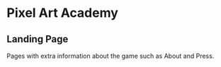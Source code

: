 # Pixel Art Academy

## Landing Page

Pages with extra information about the game such as About and Press.
